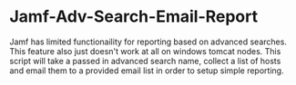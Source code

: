 # Jamf-Adv-Search-Email-Report
Jamf has limited functionaility for reporting based on advanced searches. This feature also just doesn't work at all on windows tomcat nodes. This script will take a passed in advanced search name, collect a list of hosts and email them to a provided email list in order to setup simple reporting. 
